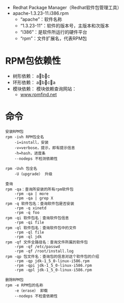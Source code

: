 - Redhat Package Manager（Redhat软件包管理工具）
- apache-1.3.23-11.i386.rpm
	- “apache”：软件名称
	- “1.3.23-11”：软件的版本号，主版本和次版本
	- “i386”：是软件所运行的硬件平台
	- “rpm”：文件扩展名，代表RPM包

# RPM包依赖性
- 树形依赖： abc
- 环形依赖： abca
- 模块依赖： 模块依赖查询网站：
	- www.rpmfind.net

# 命令
```
安装RPM包
rpm ‐ivh RPM包全名
	-i=install，安装
	-v=verbose，提示，即有提示信息
	-h=hash，进度条
	--nodeps 不检测依赖性

rpm -Uvh 包全名  
	-U（upgrade） 升级

查询
rpm ‐qa：查询所安装的所有rpm软件包
	-rpm ‐qa | more
	-rpm ‐qa | grep X
rpm ‐q 软件包名：查询软件包是否安装
	-rpm ‐q xinetd
	-rpm ‐q foo
rpm ‐qi 软件包名：查询软件包信息
	-rpm ‐qi file	
rpm ‐ql 软件包名：查询软件包中的文件
	-rpm ‐ql file
	-rpm ‐ql jdk
rpm ‐qf 文件全路径名：查询文件所属的软件包
	-rpm ‐qf /etc/passwd
	-rpm ‐qf /root/install.log
rpm ‐qp 包文件名：查询包的信息对这个软件包的介绍
	-rpm ‐qp jdk-1_5_0-linux-i586.rpm
	-rpm ‐qpi jdk-1_5_0-linux-i586.rpm
	-rpm ‐qpl jdk-1_5_0-linux-i586.rpm

删除RPM包
rpm ‐e RPM包的名称
	-e（erase） 卸载
	--nodeps 不检查依赖性
```